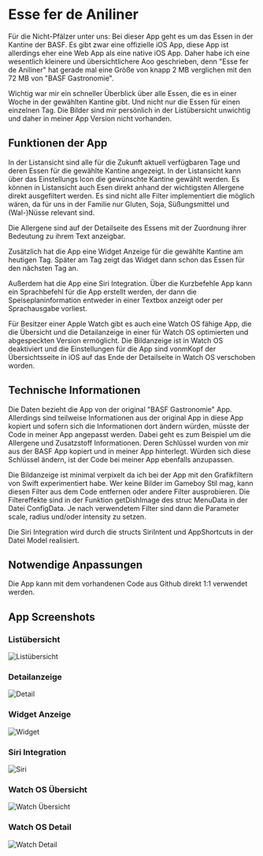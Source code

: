 # Esse fer de Aniliner

Für die Nicht-Pfälzer unter uns: Bei dieser App geht es um das Essen in der Kantine der BASF. Es gibt zwar eine offizielle iOS App, diese App ist allerdings eher eine Web App als eine native iOS App. Daher habe ich  eine wesentlich kleinere  und übersichtlichere Aoo geschrieben, denn "Esse fer de Aniliner" hat gerade mal eine Größe von knapp 2 MB verglichen mit den 72 MB von "BASF Gastronomie".

Wichtig war mir ein schneller Überblick über alle Essen, die es in einer Woche in der gewählten Kantine gibt. Und nicht nur die Essen für einen einzelnen Tag. Die Bilder sind mir persönlich in der Listübersicht unwichtig und daher in meiner App Version nicht vorhanden.

## Funktionen der App

In der Listansicht sind alle für die Zukunft aktuell verfügbaren Tage und deren Essen für die gewählte Kantine angezeigt. In der Listansicht kann über das Einstellungs Icon die gewünschte Kantine gewählt werden. Es können in Listansicht auch Esen direkt anhand der wichtigsten Allergene direkt ausgefiltert werden. Es sind nicht alle Filter implementiert die möglich wären, da für uns  in der Familie nur Gluten, Soja, Süßungsmittel und (Wal-)Nüsse relevant sind.

Die Allergene sind auf der Detailseite des Essens mit der Zuordnung ihrer Bedeutung zu ihrem Text anzeigbar.

Zusätzlich hat die App eine Widget Anzeige für die gewählte Kantine am heutigen Tag. Später am Tag zeigt das Widget dann schon das Essen für den nächsten Tag an.

Außerdem hat die App eine Siri Integration. Über die Kurzbefehle App kann ein Sprachbefehl für die App erstellt werden, der dann die Speiseplaninformation entweder in einer Textbox anzeigt oder per Sprachausgabe vorliest.

Für Besitzer einer Apple Watch gibt es auch eine Watch OS fähige App, die die Übersicht und die Detailanzeige in einer für Watch OS optimierten und abgespeckten Version ermöglicht. Die Bildanzeige ist in Watch OS deaktiviert und die Einstellungen für die App sind vonmKopf der Übersichtsseite in iOS auf das Ende der Detailseite in Watch OS verschoben worden.

## Technische Informationen

Die Daten bezieht die App von der original "BASF Gastronomie" App. Allerdings sind teilweise Informationen aus der original App in diese App kopiert und sofern sich die Informationen dort ändern würden, müsste der Code in meiner App angepasst werden. Dabei geht es zum Beispiel um die Allergene und Zusatzstoff Informationen. Deren Schlüssel wurden von mir aus der BASF App kopiert und in meiner App hinterlegt. Würden sich diese Schlüssel ändern, ist der Code bei meiner App ebenfalls anzupassen.

Die Bildanzeige ist minimal verpixelt da ich bei der App mit den Grafikfiltern von Swift experimentiert habe. Wer keine Bilder im Gameboy Stil mag, kann diesen Filter aus dem Code entfernen oder andere Filter ausprobieren. Die Filtereffekte sind in der Funktion getDishImage des struc MenuData in der Datei ConfigData. Je nach verwendetem Filter sind dann die Parameter scale, radius und/oder intensity zu setzen.

Die Siri Integration wird durch die structs SiriIntent und AppShortcuts in der Datei Model realisiert.

## Notwendige Anpassungen
Die App kann mit dem vorhandenen Code aus Github direkt 1:1 verwendet werden.

## App Screenshots

### Listübersicht
![Listübersicht](https://ios.dbweb.info/wp-content/uploads/2024/11/esse1-scaled.jpg)

### Detailanzeige
![Detail](https://ios.dbweb.info/wp-content/uploads/2024/11/esse4-scaled.jpg)

### Widget Anzeige
![Widget](https://ios.dbweb.info/wp-content/uploads/2024/11/esse3-scaled.jpg)

### Siri Integration
![Siri](https://ios.dbweb.info/wp-content/uploads/2024/11/esse5-scaled.jpg)

### Watch OS Übersicht
![Watch Übersicht](https://ios.dbweb.info/wp-content/uploads/2024/12/esseferdeaniliner_watch1.png)

### Watch OS Detail
![Watch Detail](https://ios.dbweb.info/wp-content/uploads/2024/12/esseferdeaniliner_watch2.png)
